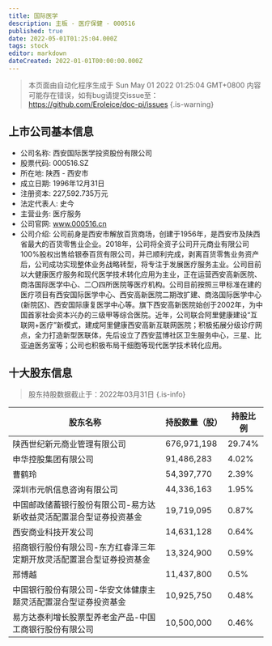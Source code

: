 ```yaml
---
title: 国际医学
description: 主板 - 医疗保健 - 000516
published: true
date: 2022-05-01T01:25:04.000Z
tags: stock
editor: markdown
dateCreated: 2022-01-01T00:00:00.000Z
---
```


> 本页面由自动化程序生成于 Sun May 01 2022 01:25:04 GMT+0800
> 内容可能存在错误，如有bug请提交issue至：https://github.com/Eroleice/doc-pi/issues
{.is-warning}

## 上市公司基本信息
- 公司名称: 西安国际医学投资股份有限公司
- 股票代码: 000516.SZ
- 所在地: 陕西 - 西安市
- 成立日期: 1996年12月31日
- 注册资本: 227,592.735万元
- 法定代表人: 史今
- 主营业务: 医疗服务
- 公司官网: www.000516.cn
- 公司介绍: 公司前身是西安市解放百货商场，创建于1956年，是西安市及陕西省最大的百货零售业企业。2018年，公司将全资子公司开元商业有限公司100%股权出售给银泰百货有限公司，并已顺利完成，剥离百货零售业务资产后，公司成功实现整体业务战略转型，将专注于发展医疗服务主业。公司目前以大健康医疗服务和现代医学技术转化应用为主业，正在运营西安高新医院、商洛国际医学中心、二〇四所医院等医疗机构。公司目前按照三甲标准在建的医疗项目有西安国际医学中心、西安高新医院二期改扩建、商洛国际医学中心(新院区)、西安国际康复医学中心等。旗下西安高新医院始创于2002年，为中国首家社会资本兴办的三级甲等综合医院。近年，公司联合阿里健康建设“互联网+医疗”新模式，建成阿里健康西安高新互联网医院；积极拓展分级诊疗网点，全力打造新型医联体，先后设立了西安蓝博社区卫生服务中心，三星、比亚迪医务室等；公司也积极布局干细胞等现代医学技术转化应用。


## 十大股东信息
> 股东持股数据截止于：2022年03月31日
{.is-info}

| 股东名称 | 持股数量（股） | 持股比例 |
| --- | --- | --- |
| 陕西世纪新元商业管理有限公司 | 676,971,198 | 29.74% |
| 申华控股集团有限公司 | 91,486,283 | 4.02% |
| 曹鹤玲 | 54,397,770 | 2.39% |
| 深圳市元帆信息咨询有限公司 | 44,336,163 | 1.95% |
| 中国邮政储蓄银行股份有限公司-易方达新收益灵活配置混合型证券投资基金 | 19,719,095 | 0.87% |
| 西安商业科技开发公司 | 14,631,128 | 0.64% |
| 招商银行股份有限公司-东方红睿泽三年定期开放灵活配置混合型证券投资基金 | 13,324,900 | 0.59% |
| 邢博越 | 11,437,800 | 0.5% |
| 中国银行股份有限公司-华安文体健康主题灵活配置混合型证券投资基金 | 10,925,750 | 0.48% |
| 易方达泰利增长股票型养老金产品-中国工商银行股份有限公司 | 10,500,000 | 0.46% |




